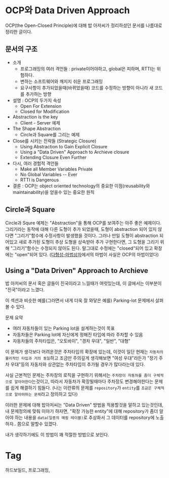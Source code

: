 OCP와 Data Driven Approach
==========================

OCP(the Open-Closed Principle)에 대해 밥 아저씨가 정리하셨던 문서를 나름대로 정리한 글이다.

문서의 구조
---------

 * 소개
     * 프로그래밍의 여러 격언들 : private이어야하고, global은 피하며, RTTI는 위험하다.
     * 변하는 소프트웨어와 깨지지 쉬운 프로그래밍
     * 요구사항이 추가되었을때(바뀌었을때) 코드를 수정하는 방향이 아니라 새 코드를 추가하는 방향
 * 설명 : OCP의 두가지 속성
     * Open For Extension
     * Closed for Modification
 * Abstraction is the key
     * Client - Server 예제
 * The Shape Abstraction
     * Circle과 Square를 그리는 예제
 * Close를 시키는 전략들 (Strategic Closure)
     * Using Abstraction to Gain Explicit Closure
     * Using a "Data Driven" Approach to Archieve closure
     * Extending Closure Even Further
 * 다시, 여러 경험적 격언들
     * Make all Member Variables Private
     * No Global Variables -- Ever
     * RTTI is Dangerous
 * 결론 : OCP는 object oriented technology의 중요한 이점(reusability와 maintainability)을 얻을수 있는 중요한 원칙

Circle과 Square
---------------

Circle과 Squre 예제는 "Abstraction"을 통해 OCP를 보여주는 아주 좋은 예제이다. 그리기라는 동작에 대해 다른 도형이 추가 되었을때, 도형이 abstraction 되어 있지 않다면 "그리기"함수에 수정사항이 발생했을 것이다. 그러나 만일 도형이 abstraction 되어있고 새로 추가된 도형이 추상 도형을 상속받아 추가 구현한다면, 그 도형을 그리기 위해 "그리기"함수는 수정되지 않아도 된다. 말그대로 수정에는 "closed"되어 있고 확장에는 "open"되어 있다. ([다형성-마법상자](200607110844-다형성-마법상자.md)에서의 마법이 사실은 OCP의 마법이었다)


## Using a "Data Driven" Approach to Archieve 

밥 아저씨의 문서 혹은 글들이 진국이라고 느낄때가 여럿있는데, 이 글에서는 이부분이 "진국"이라고 느꼈다.

이 섹션과 비슷한 예를(그러면서 내게 더욱 잘 와닿은 예를) Parking-lot 문제에서 살펴볼 수 있다.

문제 요약

 * 여러 자동차들이 있는 Parking lot을 설계하는것이 목표
 * 자동차들은 Parking lot에 자신에게 정해진 타입에 따라 주차할 수 있음
 * 자동차들의 주차타입은, "오토바이", "경차 우대", "일반", "대형"

이 문제가 생각보다 어려운것은 주차타입의 확장에 있는데, 이것이 일단 현재는 ``자동차의 물리적인 타입과 거의 동일``하고 조금만 주의깊게 생각해보면 "여성 우대"라든가 "장기 주차 우대"등의 자동차와 상관없는 주차타입이 추가될 경우가 많다라는데 있다.

사실 근본적인 문제는 주차장의 로직을 구현하기 위해서는 ``주차장이 자동차를 좀더 구체적으로 알아야한다``는것이고, 따라서 자동차가 확장될때마다 주차장도 변경해야한다는 문제를 쉽게 해결하기 힘들다. (나는 이런류의 문제를 ``repository``가 ``entity``를 ``조금은 구체적으로 알아야하는 문제``라고 정의하고 있다)

이러한 문제에 대해 밥아저씨는 "Data Driven" 방법을 적용할것을 말하고 있는것인데, 내 문제정의에 맞춰 이야기 하자면, "확장 가능한 entity"에 대해 repository가 좀더 알아야 하는 내용을 ``data(일종의 매핑 테이블)``로 추상화서 그 데이터를 repository에 노출하자.. 쯤으로 말할수 있겠다.

내가 생각하기에도 이 방법이 꽤 적절한 방법으로 보인다.

Tag
====
하드보일드, 프로그래밍,